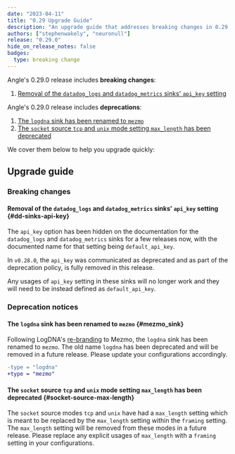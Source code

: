 ```yaml
---
date: "2023-04-11"
title: "0.29 Upgrade Guide"
description: "An upgrade guide that addresses breaking changes in 0.29.0"
authors: ["stephenwakely", "neuronull"]
release: "0.29.0"
hide_on_release_notes: false
badges:
  type: breaking change
---
```


Angle's 0.29.0 release includes **breaking changes**:

1. [Removal of the `datadog_logs` and `datadog_metrics` sinks' `api_key` setting](#dd-sinks-api-key)

Angle's 0.29.0 release includes **deprecations**:

1. [The `logdna` sink has been renamed to `mezmo`](#mezmo_sink)
2. [The `socket` source `tcp` and `unix` mode setting `max_length` has been deprecated](#socket-source-max-length)

We cover them below to help you upgrade quickly:

## Upgrade guide

### Breaking changes

#### Removal of the `datadog_logs` and `datadog_metrics` sinks' `api_key` setting {#dd-sinks-api-key}

The `api_key` option has been hidden on the documentation for the `datadog_logs`
and `datadog_metrics` sinks for a few releases now, with the documented name for
that setting being `default_api_key`.

In `v0.28.0`, the `api_key` was communicated as deprecated and as part of the
deprecation policy, is fully removed in this release.

Any usages of `api_key` setting in these sinks will no longer work and they
will need to be instead defined as `default_api_key`.

### Deprecation notices

#### The `logdna` sink has been renamed to `mezmo` {#mezmo_sink}

Following LogDNA's [re-branding][mezmo] to Mezmo, the `logdna` sink has been renamed
to `mezmo`. The old name `logdna` has been deprecated and will be removed in a future release.
Please update your configurations accordingly.

```diff
-type = "logdna"
+type = "mezmo"
```

[mezmo]: https://www.mezmo.com/logdna

#### The `socket` source `tcp` and `unix` mode setting `max_length` has been deprecated {#socket-source-max-length}

The `socket` source modes `tcp` and `unix` have had a `max_length` setting which is meant to
be replaced by the `max_length` setting within the `framing` setting.
The `max_length` setting will be removed from these modes in a future release.
Please replace any explicit usages of `max_length` with a `framing` setting in your configurations.
